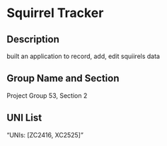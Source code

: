 # Squirrel Tracker
  
## Description
  built an application to record, add, edit squiirels data
## Group Name and Section
  Project Group 53, Section 2
## UNI List
   “UNIs: [ZC2416, XC2525]”
